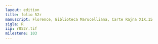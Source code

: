 ```yaml
---
layout: edition
title: folio 52r
manuscript: Florence, Biblioteca Marucelliana, Carte Rajna XIX.15
sigla: R
iip: r052r.tif
milestone: 103
---
```

